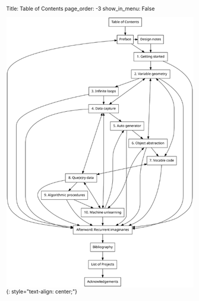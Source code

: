 Title: Table of Contents
page_order: -3
show_in_menu: False

![flowchart](TOC.svg)
{: style="text-align: center;"}

<!--Table of Contents-->

<div class="toc" id="mainToc"></div>
